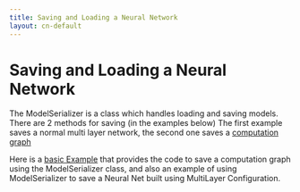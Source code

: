 ```yaml
---
title: Saving and Loading a Neural Network
layout: cn-default
---
```


# Saving and Loading a Neural Network
The ModelSerializer is a class which handles loading and saving models. There are 2 methods for saving (in the examples below)
The first example saves a normal multi layer network, the second one saves a [computation graph](https://deeplearning4j.org/compgraph)

Here is a [basic Example](https://github.com/deeplearning4j/dl4j-examples/tree/master/dl4j-examples/src/main/java/org/deeplearning4j/examples/misc/modelsaving) that provides the code to save a computation graph using the ModelSerializer class, and also an example of using ModelSerializer to save a Neural Net built using MultiLayer Configuration.  


<!---
Verify up to date before re-including
Below is an example of loading either a multilayernetwork or a computation graph:
[See the example test](https://github.com/deeplearning4j/deeplearning4j/blob/master/deeplearning4j-core/src/test/java/org/deeplearning4j/util/ModelSerializerTest.java)
-->
